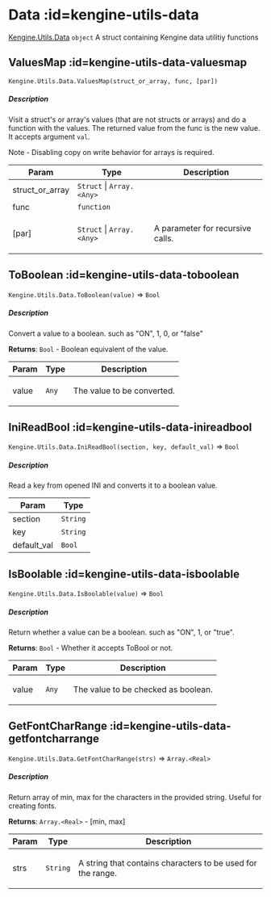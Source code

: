 <!-- a name="Kengine.Utils.Data"></a -->

# Data  :id=kengine-utils-data

[Kengine.Utils.Data](Kengine.Utils.Data) <code>object</code>
A struct containing Kengine data utilitiy functions


<!-- a name="Kengine.Utils.Data.ValuesMap"></a -->

## ValuesMap  :id=kengine-utils-data-valuesmap

`Kengine.Utils.Data.ValuesMap(struct_or_array, func, [par])`
<!-- tabs:start -->


##### **Description**

Visit a struct's or array's values (that are not structs or arrays) and do a function with the values.
The returned value from the func is the new value. It accepts argument <code>val</code>.</p>
<p>Note - Disabling copy on write behavior for arrays is required.



| Param | Type | Description |
| --- | --- | --- |
| struct_or_array | <code>Struct</code> \| <code>Array.&lt;Any&gt;</code> |  |
| func | <code>function</code> |  |
| [par] | <code>Struct</code> \| <code>Array.&lt;Any&gt;</code> | <p>A parameter for recursive calls.</p> |

<!-- tabs:end -->

<!-- a name="Kengine.Utils.Data.ToBoolean"></a -->

## ToBoolean  :id=kengine-utils-data-toboolean

`Kengine.Utils.Data.ToBoolean(value)` ⇒ <code>Bool</code>
<!-- tabs:start -->


##### **Description**

Convert a value to a boolean. such as &quot;ON&quot;, 1, 0, or &quot;false&quot;


**Returns**: <code>Bool</code> - Boolean equivalent of the value.  

| Param | Type | Description |
| --- | --- | --- |
| value | <code>Any</code> | <p>The value to be converted.</p> |

<!-- tabs:end -->

<!-- a name="Kengine.Utils.Data.IniReadBool"></a -->

## IniReadBool  :id=kengine-utils-data-inireadbool

`Kengine.Utils.Data.IniReadBool(section, key, default_val)` ⇒ <code>Bool</code>
<!-- tabs:start -->


##### **Description**

Read a key from opened INI and converts it to a boolean value.



| Param | Type |
| --- | --- |
| section | <code>String</code> | 
| key | <code>String</code> | 
| default_val | <code>Bool</code> | 

<!-- tabs:end -->

<!-- a name="Kengine.Utils.Data.IsBoolable"></a -->

## IsBoolable  :id=kengine-utils-data-isboolable

`Kengine.Utils.Data.IsBoolable(value)` ⇒ <code>Bool</code>
<!-- tabs:start -->


##### **Description**

Return whether a value can be a boolean. such as &quot;ON&quot;, 1, or &quot;true&quot;.


**Returns**: <code>Bool</code> - Whether it accepts ToBool or not.  

| Param | Type | Description |
| --- | --- | --- |
| value | <code>Any</code> | <p>The value to be checked as boolean.</p> |

<!-- tabs:end -->

<!-- a name="Kengine.Utils.Data.GetFontCharRange"></a -->

## GetFontCharRange  :id=kengine-utils-data-getfontcharrange

`Kengine.Utils.Data.GetFontCharRange(strs)` ⇒ <code>Array.&lt;Real&gt;</code>
<!-- tabs:start -->


##### **Description**

Return array of min, max for the characters in the provided string. Useful for creating fonts.


**Returns**: <code>Array.&lt;Real&gt;</code> - [min, max]  

| Param | Type | Description |
| --- | --- | --- |
| strs | <code>String</code> | <p>A string that contains characters to be used for the range.</p> |

<!-- tabs:end -->

